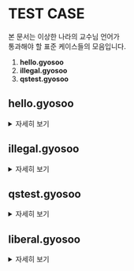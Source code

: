 # TEST CASE
본 문서는 이상한 나라의 교수님 언어가</br>
통과해야 할 표준 케이스들의 모음입니다.</br>

1. __hello.gyosoo__
2. __illegal.gyosoo__
3. __qstest.gyosoo__


## hello.gyosoo
<details>
<summary>자세히 보기</summary>
<div markdown="1">
  
### Hello World
Hello World를 출력하는 기본 코드이다.
```Go
교수님??? AAAAAA 내놔,
교수님!!! 성적발표,
교수님??? AA 내놔,
교수님??? A 주세요,
교수님??? D 주세요,
교수님!!! 성적발표,
교수님??? AB 주세요,
교수님!!! 성적발표,
교수님!!! 성적발표,
교수님??? B 주세요,
교수님!!! 성적발표,
교수님? AAAA 줘,
교수님! 성적발표,
교수님?? AB 주세요,
교수님?? AAAAAAAAAA 줘,
교수님!! 성적발표,
교수님!!! 성적발표,
교수님??? B 주세요,
교수님!!! 성적발표,
교수님??? FFF 줘,
교수님!!! 성적발표,
교수님??? FFFF 줘,
교수님!!! 성적발표,
교수님???? AAC 주세요,
교수님!!!! 성적발표,
공지,
졸업,
```
  
  예상 결과 :</br>
  Hello World
</div>

</details>

## illegal.gyosoo
<details>
<summary>자세히 보기</summary>
<div markdown="1">
  
### illegal test
  illegal token을 검출하여 오류를 발생시키고</br>
  종료하는 코드이다.
```Go
몰루,
전공 교수,
졸업,
```
  
  예상 결과 :</br>
  ```
  Interpreter Error. don't ran Interpreting
  parser Error:
  몰루 is ILLEGAL
  expected next token to be IDENT, got=ILLEGAL instead
  교수 is ILLEGAL
  ```
</div>

</details>

## qstest.gyosoo
<details>
<summary>자세히 보기</summary>
<div markdown="1">
  
### Queue - Stack test
  Queue와 Stack간, Data 통신을 test하는 코드이다.
```Go
교수님? AAAAAAAAA 줘,
교수님! 성적발표,
재학생 전입,
재학생 전출,
교수님. 입학했습니다,
재학생 전출,
재학생 전입,
수료했습니다 교수님..,
교수님!! 점수발표,
공지,
졸업
  
```
  
  예상 결과 :</br>
  ```
  Queue is Empty
  There is No changed student
  Stack is Empty
  Student is not exist       
  H72
  ```
  처음 전입, 전출 명령에서는 Queue와 Stack에</br>
  저장 된 Data가 없으므로 이에 관한 오류가 출력된다.</br>
  그 뒤에는 Data가 있게되었으므로 과정을 거쳐 변수를 출력</br>
  ~~ is Empty는 연산과정에서 출력하는 오류이고</br>
  There is No changed student와 Student is not exist는</br>
  연산에서 오류를 전달받은 Queue와 Stack이 출력하는 오류이다.</br>
</div>

</details>

## liberal.gyosoo
<details>
<summary>자세히 보기</summary>
<div markdown="1">
  
### if branch test
  조건분기를 test하는 코드이다.
```Go
교수님? A 줘,
교수님?? B 줘,
교양,
교양필수 교수님??? AAA 주세요,
교수님!!! 점수발표,
교양선택 교수님??? BBB 주세요,
교수님!!! 점수발표,
교양끝,
공지,
졸업,
```
  
  예상 결과 :</br>
  9</br>
  물론 첫 번째 교수님과 두 번째 교수님에 어떤 값을</br>
  세팅하느냐에 따라 분기는 달라질 것이다.</br>
</div>

</details>
